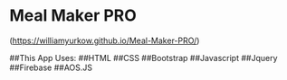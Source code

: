 # Meal Maker PRO
(https://williamyurkow.github.io/Meal-Maker-PRO/)

##This App Uses:
##HTML
##CSS
##Bootstrap
##Javascript
##Jquery
##Firebase
##AOS.JS
